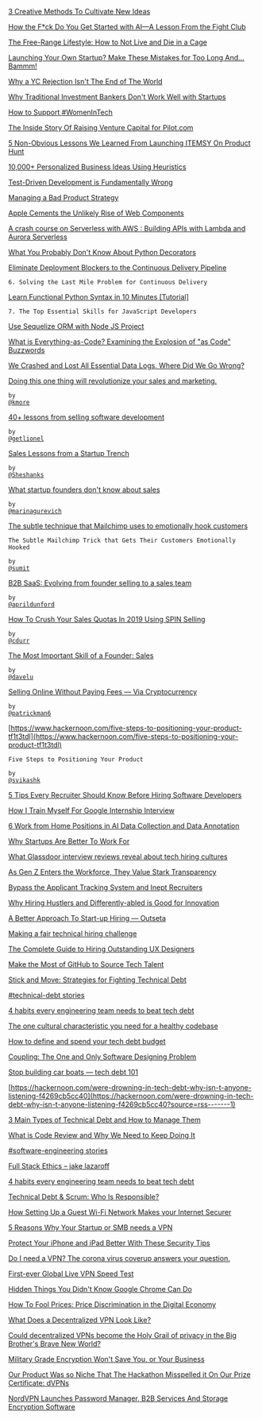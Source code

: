 
[3 Creative Methods To Cultivate New Ideas](https://hackernoon.com/3-creative-methods-to-cultivate-new-ideas-b642c316c2e4)

 

[How the F*ck Do You Get Started with AI—A Lesson From the Fight Club](https://hackernoon.com/what-the-fck-is-ai-really-r05w46oq)

 

[The Free-Range Lifestyle: How to Not Live and Die in a Cage](https://hackernoon.com/we-evolved-for-free-range-living-6y173tin)

 

[Launching Your Own Startup? Make These Mistakes for Too Long And... Bammm!](https://hackernoon.com/launching-your-own-startup-make-these-mistakes-for-too-long-and-bam-dmfb32n7)

 

[Why a YC Rejection Isn't The End of The World](https://hackernoon.com/why-a-yc-rejection-isnt-the-end-of-the-world-rv5j46ex)

 

[Why Traditional Investment Bankers Don't Work Well with Startups](https://hackernoon.com/startups-need-a-different-kind-of-investment-banker-heres-why-cw1732nd)

 

[How to Support #WomenInTech](https://hackernoon.com/my-experience-female-asian-teenager-in-tech-hr5n461y)

 

[The Inside Story Of Raising Venture Capital for Pilot.com](https://hackernoon.com/the-inside-story-of-raising-dollar59-million-for-pilot-waseem-daheers-startup-7kr32hh)

 

[5 Non-Obvious Lessons We Learned From Launching ITEMSY On Product Hunt](https://hackernoon.com/5-non-obvious-lessons-learned-from-our-product-hunt-launch-ges30qk)

 

[10,000+ Personalized Business Ideas Using Heuristics](https://hackernoon.com/10-000-new-business-ideas-using-heuristics-jd5e326s)

 

[Test-Driven Development is Fundamentally Wrong](https://hackernoon.com/test-driven-development-is-fundamentally-wrong-hor3z4d)

 

[Managing a Bad Product Strategy](https://hackernoon.com/managing-a-bad-product-strategy-qh1744w0)

 

[Apple Cements the Unlikely Rise of Web Components](https://hackernoon.com/apple-cements-the-unlikely-rise-of-web-components-6b1d3g1t)

 

[A crash course on Serverless with AWS : Building APIs with Lambda and Aurora Serverless](https://hackernoon.com/a-crash-course-on-serverless-with-aws-building-apis-with-lambda-and-aurora-serverless-49885c46e37a)

 

[What You Probably Don't Know About Python Decorators](https://hackernoon.com/the-goodies-of-python-decorators-66r3tsy)

 

[Eliminate Deployment Blockers to the Continuous Delivery Pipeline](https://hackernoon.com/the-last-mile-to-true-continuous-delivery-6sk323j)

 


```
6. Solving the Last Mile Problem for Continuous Delivery
```


 

 

[Learn Functional Python Syntax in 10 Minutes [Tutorial]](https://hackernoon.com/the-top-essential-skills-for-javascript-developers-7x1935sl)

 


```
7. The Top Essential Skills for JavaScript Developers
```


 

 

[Use Sequelize ORM with Node JS Project](https://hackernoon.com/integrating-rabbitmq-with-nodejs-3f3u32cx)

 

[What is Everything-as-Code? Examining the Explosion of "as Code" Buzzwords](https://hackernoon.com/everything-as-code-explained-0ibg32a3)

 

[We Crashed and Lost All Essential Data Logs. Where Did We Go Wrong?](https://hackernoon.com/how-to-lose-14m-logs-because-of-ec7f32c9)

 

[Doing this one thing will revolutionize your sales and marketing.](https://hackernoon.com/revolutionize-sales-marketing-with-storytelling-9a4e194ca2c6)

 

<code>by[ @kmore](https://hackernoon.com/@kmore)</code>

 

[40+ lessons from selling software development](https://hackernoon.com/40-lessons-from-selling-software-development-e1b3062b9341)

 

<code>by[ @getlionel](https://hackernoon.com/@getlionel)</code>

 

[Sales Lessons from a Startup Trench](https://hackernoon.com/sales-lessons-from-a-startup-trench-15b5e361d1e0)

 

<code>by[ @Sheshanks](https://hackernoon.com/@Sheshanks)</code>

 

[What startup founders don't know about sales](https://hackernoon.com/what-startup-founders-dont-know-about-sales-e0579eaa8d31)

 

<code>by[ @marinagurevich](https://hackernoon.com/@marinagurevich)</code>

 

[The subtle technique that Mailchimp uses to emotionally hook customers](https://hackernoon.com/the-subtle-technique-that-mailchimp-uses-to-emotionally-hook-customers-72463yo2)

 


```
The Subtle Mailchimp Trick that Gets Their Customers Emotionally Hooked
```


 

<code>by[ @sumit](https://hackernoon.com/@sumit)</code>

 

[B2B SaaS: Evolving from founder selling to a sales team](https://hackernoon.com/b2b-saas-evolving-from-founder-selling-to-a-sales-team-9e8e759c3e8a)

 

<code>by[ @aprildunford](https://hackernoon.com/@aprildunford)</code>

 

[How To Crush Your Sales Quotas In 2019 Using SPIN Selling](https://hackernoon.com/how-to-crush-your-sales-quotas-in-2019-using-spin-selling-7a2c83b6fce4)

 

<code>by[ @cdurr](https://hackernoon.com/@cdurr)</code>

 

[The Most Important Skill of a Founder: Sales](https://hackernoon.com/founders-should-be-your-startups-best-salespeople-dbf646971f14)

 

<code>by[ @davelu](https://hackernoon.com/@davelu)</code>

 

[Selling Online Without Paying Fees — Via Cryptocurrency](https://hackernoon.com/selling-something-online-without-fees-using-cryptocurrency-3b780cd9e55c)

 

<code>by[ @patrickman6](https://hackernoon.com/@patrickman6)</code>

 

[https://www.hackernoon.com/five-steps-to-positioning-your-product-tf1t3tdl](https://www.hackernoon.com/five-steps-to-positioning-your-product-tf1t3tdl)

 


```
Five Steps to Positioning Your Product
```


 

<code>by[ @svikashk](https://www.hackernoon.com/@svikashk)</code>

 

[5 Tips Every Recruiter Should Know Before Hiring Software Developers](https://hackernoon.com/5-tips-every-recruiter-should-know-before-hiring-software-developers-45r225p)

 

[How I Train Myself For Google Internship Interview](https://hackernoon.com/i-got-an-intern-offer-from-google-and-the-resources-i-used-to-prepare-the-coding-interviews-xxk32xg)

 

[6 Work from Home Positions in AI Data Collection and Data Annotation](https://hackernoon.com/6-work-from-home-positions-in-ai-data-collection-and-data-annotation-hj5932e1)

 

[Why Startups Are Better To Work For](https://hackernoon.com/why-startups-are-better-to-work-for-d8y3t9x)

 

[What Glassdoor interview reviews reveal about tech hiring cultures](https://hackernoon.com/what-glassdoor-interview-reviews-reveal-about-tech-hiring-cultures-q2v32h3)

 

[As Gen Z Enters the Workforce, They Value Stark Transparency](https://hackernoon.com/how-gen-z-will-change-corporate-culture-and-how-we-might-prepare-for-it-cxb53tjr)

[Bypass the Applicant Tracking System and Inept Recruiters](https://hackernoon.com/how-to-beat-ats-9a3y32zb)

 

[Why Hiring Hustlers and Differently-abled is Good for Innovation](https://hackernoon.com/why-hiring-hustlers-and-differently-abled-is-good-for-innovation-z599v3crx)

 

[A Better Approach To Start-up Hiring — Outseta](https://hackernoon.com/a-better-approach-to-start-up-hiring-ow53308n)

 

[Making a fair technical hiring challenge](https://hackernoon.com/making-a-fair-technical-hiring-challenge-iu12q30im)

 

[The Complete Guide to Hiring Outstanding UX Designers](https://hackernoon.com/insiders-guide-how-to-find-evaluate-and-hire-ux-designers-5q2fk30xz)

 

[Make the Most of GitHub to Source Tech Talent](https://hackernoon.com/make-the-most-of-github-to-source-your-hires-5m2hd4zo1)

 

[Stick and Move: Strategies for Fighting Technical Debt](https://hackernoon.com/stick-and-move-strategies-for-fighting-technical-debt-h0ub3zix)

 

[#technical-debt stories](https://hackernoon.com/tagged/technical-debt)

 

[4 habits every engineering team needs to beat tech debt](https://hackernoon.com/4-habits-every-engineering-team-needs-to-beat-tech-debt-wbr3zl1)

 

[The one cultural characteristic you need for a healthy codebase](https://hackernoon.com/the-one-cultural-characteristic-you-need-for-a-healthy-codebase-ppmv3zaa)

 

[How to define and spend your tech debt budget](https://hackernoon.com/how-to-define-and-spend-your-tech-debt-budget-8429z32h2)

[Coupling: The One and Only Software Designing Problem](https://hackernoon.com/coupling-the-one-and-only-software-designing-problem-9z5a321h)

 

[Stop building car boats — tech debt 101](https://hackernoon.com/stop-building-car-boats-tech-debt-101-bc0b08312fa)

 

[https://hackernoon.com/were-drowning-in-tech-debt-why-isn-t-anyone-listening-f4269cb5cc40](https://hackernoon.com/were-drowning-in-tech-debt-why-isn-t-anyone-listening-f4269cb5cc40?source=rss-------1)

 

[3 Main Types of Technical Debt and How to Manage Them](https://hackernoon.com/there-are-3-main-types-of-technical-debt-heres-how-to-manage-them-4a3328a4c50c)

 

[What is Code Review and Why We Need to Keep Doing It](https://hackernoon.com/what-is-code-review-and-why-we-need-to-keep-doing-it-wj7b3281)

 

[#software-engineering stories](https://hackernoon.com/tagged/software-engineering)

 

[Full Stack Ethics – jake lazaroff](https://hackernoon.com/fullstack-ethics-privacy-cant-be-just-a-luxury-good-ykai37l9)

 

[4 habits every engineering team needs to beat tech debt](https://hackernoon.com/4-habits-every-engineering-team-needs-to-beat-tech-debt-wbr3zl1)

 

[Technical Debt & Scrum: Who Is Responsible?](https://hackernoon.com/technical-debt-scrum-e26421953278)

 [How Setting Up a Guest Wi-Fi Network Makes your Internet Securer](https://hackernoon.com/how-setting-up-a-guest-wi-fi-network-makes-your-internet-securer-we5z37jx)

 

 [5 Reasons Why Your Startup or SMB needs a VPN](https://hackernoon.com/5-reasons-why-your-startup-or-smb-needs-a-vpn-nxah3bhu)

 

 [Protect Your iPhone and iPad Better With These Security Tips](https://hackernoon.com/protect-your-iphone-and-ipad-better-with-these-security-tips-xd1g33ui)

 

 [Do I need a VPN? The corona virus coverup answers your question.](https://hackernoon.com/the-coronavirus-cover-up-a-closer-look-at-internet-censorship-in-china-p3kl31as)

 

 [First-ever Global Live VPN Speed Test](https://hackernoon.com/first-ever-global-live-vpn-speed-test-j4ke334l)

 

 [Hidden Things You Didn't Know Google Chrome Can Do](https://hackernoon.com/hidden-things-you-didnt-know-google-chrome-can-do-gm3v328z)

 

 [How To Fool Prices: Price Discrimination in the Digital Economy](https://hackernoon.com/how-to-fool-prices-ojs32di)

 

 [What Does a Decentralized VPN Look Like?](https://hackernoon.com/tachyon-vpn-the-first-real-decentralized-vpn-wqr2gsh)

 

 [Could decentralized VPNs become the Holy Grail of privacy in the Big Brother's Brave New World?](https://hackernoon.com/could-decentralized-vpns-become-the-holy-grail-of-privacy-in-the-big-brothers-brave-new-world-451433oy)

 

 [Military Grade Encryption Won't Save You, or Your Business](https://hackernoon.com/military-grade-encryption-wont-save-you-9a3d32zs)

 

 [Our Product Was so Niche That The Hackathon Misspelled it On Our Prize Certificate: dVPNs](https://hackernoon.com/just-how-does-decentralized-vpn-business-make-money-ai6u32l2)

 

 [NordVPN Launches Password Manager, B2B Services And Storage Encryption Software](https://hackernoon.com/nordvpn-launches-password-manager-b2b-services-and-storage-encryption-software-2zr32p2)

 

